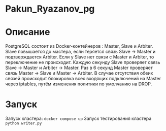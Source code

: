 # Pakun_Ryazanov_pg
# Описание
PostgreSQL состоит из Docker-контейнеров : Master, Slave и Arbiter.
Slave повышается до мастера, если теряется связь Slave -> Master и подтверждается Arbiter.
Если у Slave нет связи с Master и Arbiter, то переключение не происходит.
Каждую секунду Slave проверяет связь Slave -> Master и Arbiter -> Master.
Раз в 6 секунд Master проверяет связь Master -> Slave и Master -> Arbiter. В случае отсутствия обеих связей происходит блокировка всех входящих подключений на Master через iptables, путём изменения политики по умолчанию на DROP.
# Запуск
Запуск кластера: ```docker compose up```
Запуск тестирования кластера ```python writer.py```

